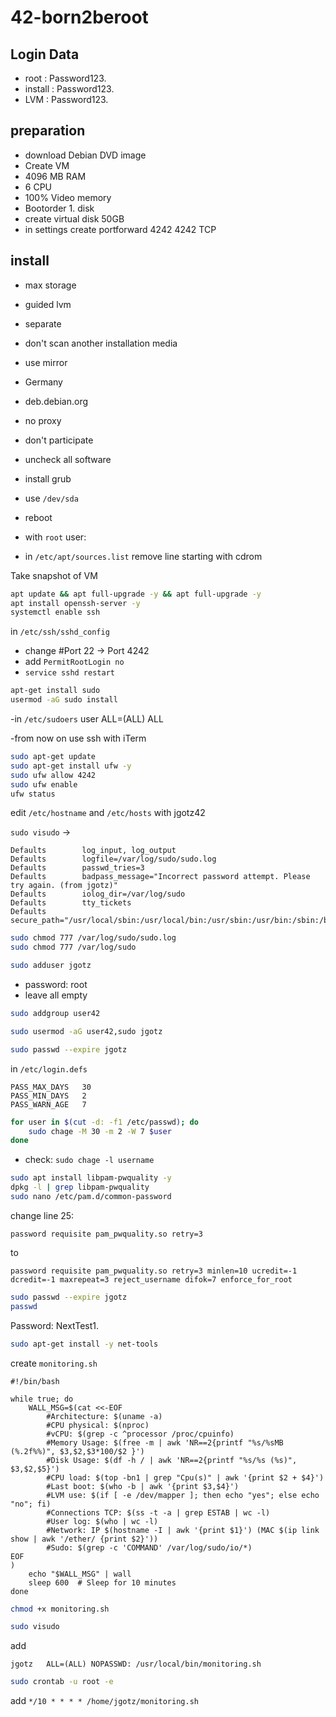 # 42-born2beroot

## Login Data
- root : Password123.
- install : Password123.
- LVM : Password123.

## preparation
- download Debian DVD image
- Create VM 
- 4096 MB RAM
- 6 CPU
- 100% Video memory
- Bootorder 1. disk
- create virtual disk 50GB
- in settings create portforward 4242 4242 TCP

## install
- max storage
- guided lvm
- separate
- don't scan another installation media
- use mirror
- Germany
- deb.debian.org
- no proxy
- don't participate
- uncheck all software
- install grub
- use `/dev/sda`
- reboot


- with `root` user:

- in `/etc/apt/sources.list` remove line starting with cdrom

Take snapshot of VM

```sh
apt update && apt full-upgrade -y && apt full-upgrade -y
apt install openssh-server -y
systemctl enable ssh
```

in `/etc/ssh/sshd_config`
- change #Port 22 -> Port 4242
- add `PermitRootLogin no`
- `service sshd restart`

```sh
apt-get install sudo
usermod -aG sudo install
```

-in `/etc/sudoers` user ALL=(ALL) ALL

-from now on use ssh with iTerm

```sh
sudo apt-get update
sudo apt-get install ufw -y
sudo ufw allow 4242
sudo ufw enable
ufw status
```

edit `/etc/hostname` and `/etc/hosts` with jgotz42

`sudo visudo` ->
```
Defaults        log_input, log_output
Defaults        logfile=/var/log/sudo/sudo.log
Defaults        passwd_tries=3
Defaults        badpass_message="Incorrect password attempt. Please try again. (from jgotz)"
Defaults        iolog_dir=/var/log/sudo
Defaults        tty_tickets
Defaults        secure_path="/usr/local/sbin:/usr/local/bin:/usr/sbin:/usr/bin:/sbin:/bin:/snap/bin"
```

```sh
sudo chmod 777 /var/log/sudo/sudo.log
sudo chmod 777 /var/log/sudo
```

```sh
sudo adduser jgotz
```
- password: root
- leave all empty

```sh
sudo addgroup user42
```

```sh
sudo usermod -aG user42,sudo jgotz
```

```sh
sudo passwd --expire jgotz
```

in `/etc/login.defs`
```
PASS_MAX_DAYS   30
PASS_MIN_DAYS   2
PASS_WARN_AGE   7
```

```sh
for user in $(cut -d: -f1 /etc/passwd); do
    sudo chage -M 30 -m 2 -W 7 $user
done
```

- check: `sudo chage -l username`

```sh
sudo apt install libpam-pwquality -y
dpkg -l | grep libpam-pwquality
sudo nano /etc/pam.d/common-password
```

change line 25:
```
password requisite pam_pwquality.so retry=3
```
to
```
password requisite pam_pwquality.so retry=3 minlen=10 ucredit=-1 dcredit=-1 maxrepeat=3 reject_username difok=7 enforce_for_root
```

```sh
sudo passwd --expire jgotz
passwd
```

Password: NextTest1.

```sh
sudo apt-get install -y net-tools
```

create `monitoring.sh`

```
#!/bin/bash

while true; do
    WALL_MSG=$(cat <<-EOF
        #Architecture: $(uname -a)
        #CPU physical: $(nproc)
        #vCPU: $(grep -c ^processor /proc/cpuinfo)
        #Memory Usage: $(free -m | awk 'NR==2{printf "%s/%sMB (%.2f%%)", $3,$2,$3*100/$2 }')
        #Disk Usage: $(df -h / | awk 'NR==2{printf "%s/%s (%s)", $3,$2,$5}')
        #CPU load: $(top -bn1 | grep "Cpu(s)" | awk '{print $2 + $4}')
        #Last boot: $(who -b | awk '{print $3,$4}')
        #LVM use: $(if [ -e /dev/mapper ]; then echo "yes"; else echo "no"; fi)
        #Connections TCP: $(ss -t -a | grep ESTAB | wc -l)
        #User log: $(who | wc -l)
        #Network: IP $(hostname -I | awk '{print $1}') (MAC $(ip link show | awk '/ether/ {print $2}'))
        #Sudo: $(grep -c 'COMMAND' /var/log/sudo/io/*)
EOF
)
    echo "$WALL_MSG" | wall
    sleep 600  # Sleep for 10 minutes
done

```

```sh
chmod +x monitoring.sh
```

```sh
sudo visudo
```
add
```
jgotz   ALL=(ALL) NOPASSWD: /usr/local/bin/monitoring.sh
```

```sh
sudo crontab -u root -e
```
add `*/10 * * * * /home/jgotz/monitoring.sh`